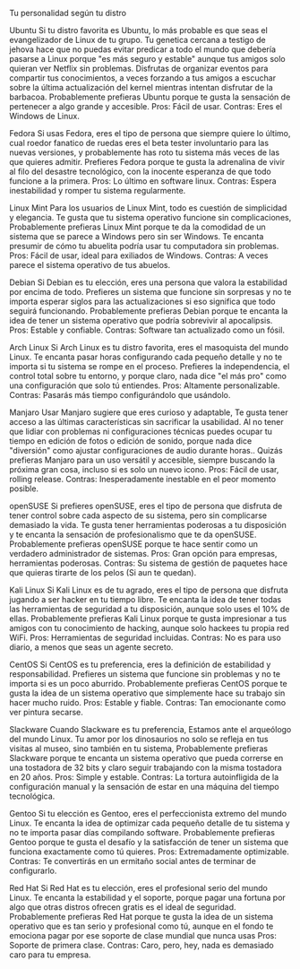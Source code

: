 	 	 	 	
Tu personalidad según tu distro


Ubuntu
Si tu distro favorita es Ubuntu, lo más probable es que seas el evangelizador de Linux de tu grupo. Tu genetica cercana a testigo de jehova hace que no puedas evitar predicar a todo el mundo que debería pasarse a Linux porque "es más seguro y estable" aunque tus amigos solo quieran ver Netflix sin problemas. Disfrutas de organizar eventos para compartir tus conocimientos, a veces forzando a tus amigos a escuchar sobre la última actualización del kernel mientras intentan disfrutar de la barbacoa. Probablemente prefieras Ubuntu porque te gusta la sensación de pertenecer a algo grande y accesible.
Pros: Fácil de usar.
Contras: Eres el Windows de Linux.

Fedora
Si usas Fedora, eres el tipo de persona que siempre quiere lo último, cual roedor fanatico de ruedas eres el beta tester involuntario para las nuevas versiones, y probablemente has roto tu sistema más veces de las que quieres admitir. Prefieres Fedora porque te gusta la adrenalina de vivir al filo del desastre tecnológico, con la inocente esperanza de que todo funcione a la primera.
Pros: Lo último en software linux.
Contras: Espera inestabilidad y romper tu sistema regularmente.

Linux Mint
Para los usuarios de Linux Mint, todo es cuestión de simplicidad y elegancia. Te gusta que tu sistema operativo funcione sin complicaciones, Probablemente prefieras Linux Mint porque te da la comodidad de un sistema que se parece a Windows pero sin ser Windows. Te encanta presumir de cómo tu abuelita podría usar tu computadora sin problemas.
Pros: Fácil de usar, ideal para exiliados de Windows.
Contras: A veces parece el sistema operativo de tus abuelos.

Debian
Si Debian es tu elección, eres una persona que valora la estabilidad por encima de todo. Prefieres un sistema que funcione sin sorpresas y no te importa esperar siglos para las actualizaciones si eso significa que todo seguirá funcionando. Probablemente prefieras Debian porque te encanta la idea de tener un sistema operativo que podría sobrevivir al apocalipsis.
Pros: Estable y confiable.
Contras: Software tan actualizado como un fósil.

Arch Linux
Si Arch Linux es tu distro favorita, eres el masoquista del mundo Linux. Te encanta pasar horas configurando cada pequeño detalle y no te importa si tu sistema se rompe en el proceso. Prefieres la independencia, el control total sobre tu entorno, y porque claro, nada dice "el más pro" como una configuración que solo tú entiendes.
Pros: Altamente personalizable.
Contras: Pasarás más tiempo configurándolo que usándolo.

Manjaro
Usar Manjaro sugiere que eres curioso y adaptable, Te gusta tener acceso a las últimas características sin sacrificar la usabilidad. Al no tener que lidiar con problemas ni configuraciones técnicas puedes ocupar tu tiempo en edición de fotos o edición de sonido, porque nada dice "diversión" como ajustar configuraciones de audio durante horas.. Quizás prefieras Manjaro para un uso versátil y accesible, siempre buscando la próxima gran cosa, incluso si es solo un nuevo icono.
Pros: Fácil de usar, rolling release.
Contras: Inesperadamente inestable en el peor momento posible.

openSUSE
Si prefieres openSUSE, eres el tipo de persona que disfruta de tener control sobre cada aspecto de su sistema, pero sin complicarse demasiado la vida. Te gusta tener herramientas poderosas a tu disposición y te encanta la sensación de profesionalismo que te da openSUSE. Probablemente prefieras openSUSE porque te hace sentir como un verdadero administrador de sistemas.
Pros: Gran opción para empresas, herramientas poderosas.
Contras: Su sistema de gestión de paquetes hace que quieras tirarte de los pelos (Si aun te quedan).

Kali Linux
Si Kali Linux es de tu agrado, eres el tipo de persona que disfruta jugando a ser hacker en tu tiempo libre. Te encanta la idea de tener todas las herramientas de seguridad a tu disposición, aunque solo uses el 10% de ellas. Probablemente prefieras Kali Linux porque te gusta impresionar a tus amigos con tu conocimiento de hacking, aunque solo hackees tu propia red WiFi.
Pros: Herramientas de seguridad incluidas.
Contras: No es para uso diario, a menos que seas un agente secreto.

CentOS
Si CentOS es tu preferencia, eres la definición de estabilidad y responsabilidad. Prefieres un sistema que funcione sin problemas y no te importa si es un poco aburrido. Probablemente prefieras CentOS porque te gusta la idea de un sistema operativo que simplemente hace su trabajo sin hacer mucho ruido.
Pros: Estable y fiable.
Contras: Tan emocionante como ver pintura secarse.

Slackware
Cuando Slackware es tu preferencia, Estamos ante el arqueólogo del mundo Linux. Tu amor por los dinosaurios no solo se refleja en tus visitas al museo, sino también en tu sistema, Probablemente prefieras Slackware porque te encanta un sistema operativo que pueda correrse en una tostadora de 32 bits y claro seguir trabajando con la misma tostadora en 20 años.
Pros: Simple y estable.
Contras: La tortura autoinfligida de la configuración manual y la sensación de estar en una máquina del tiempo tecnológica.

Gentoo
Si tu elección es Gentoo, eres el perfeccionista extremo del mundo Linux. Te encanta la idea de optimizar cada pequeño detalle de tu sistema y no te importa pasar días compilando software. Probablemente prefieras Gentoo porque te gusta el desafío y la satisfacción de tener un sistema que funciona exactamente como tú quieres.
Pros: Extremadamente optimizable.
Contras: Te convertirás en un ermitaño social antes de terminar de configurarlo.

Red Hat
Si Red Hat es tu elección, eres el profesional serio del mundo Linux. Te encanta la estabilidad y el soporte, porque pagar una fortuna por algo que otras distros ofrecen gratis es el ideal de seguridad. Probablemente prefieras Red Hat porque te gusta la idea de un sistema operativo que es tan serio y profesional como tú, aunque en el fondo te emociona pagar por ese soporte de clase mundial que nunca usas
Pros: Soporte de primera clase.
Contras: Caro, pero, hey, nada es demasiado caro para tu empresa.





